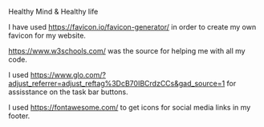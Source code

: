 Healthy Mind & Healthy life

I have used https://favicon.io/favicon-generator/ in order to create my own favicon for my website.

https://www.w3schools.com/ was the source for helping me with all my code.

I used https://www.glo.com/?adjust_referrer=adjust_reftag%3DcB70IBCrdzCCs&gad_source=1 for assisstance on the task bar buttons.

I used https://fontawesome.com/ to get icons for social media links in my footer.